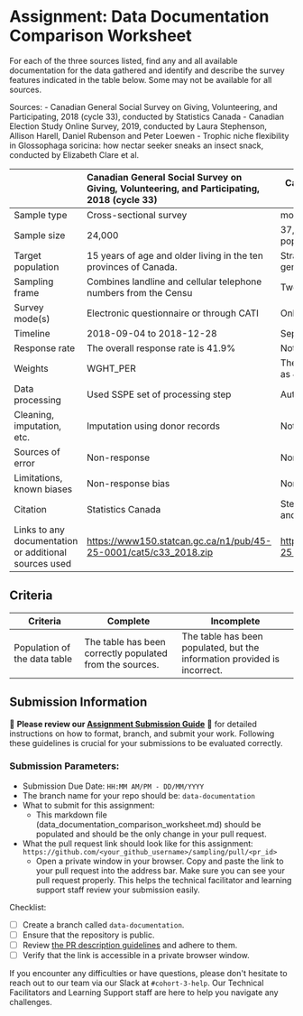 # Assignment: Data Documentation Comparison Worksheet

For each of the three sources listed, find any and all available documentation for the data gathered and identify and describe the survey features indicated in the table below. Some may not be available for all sources.

Sources: - Canadian General Social Survey on Giving, Volunteering, and Participating, 2018 (cycle 33), conducted by Statistics Canada - Canadian Election Study Online Survey, 2019, conducted by Laura Stephenson, Allison Harell, Daniel Rubenson and Peter Loewen - Trophic niche flexibility in Glossophaga soricina: how nectar seeker sneaks an insect snack, conducted by Elizabeth Clare et al.

|                                                       | Canadian General Social Survey on Giving, Volunteering, and Participating, 2018 (cycle 33) | Canadian Election Study Online Survey, 2019 | Trophic niche flexibility in Glossophaga soricina: how nectar seeker sneaks an insect snack |
|----------------|:--------------------|----------------|---------------------|
| Sample type                                           | Cross-sectional survey                                                      | modified rolling-cross                                     | Biological and ecological study                                                             |
| Sample size                                           | 24,000                                                                      | 37,822 members of the Canadian general population          | 38                                                                                          |
| Target population                                     | 15 years of age and older living in the ten provinces of Canada.            | Stratified by region and balanced on gender and age        | Glossophaga soricina in Central America                                                     | 
| Sampling frame                                        | Combines landline and cellular telephone numbers from the Censu             | Two-wave panel                                             | Natural habitat                                                                             |      
| Survey mode(s)                                        | Electronic questionnaire or through CATI                                    | Online survey                                              | Lab analysis and field observations                                                         |
| Timeline                                              | 2018-09-04 to 2018-12-28                                                    | September 13th to November 11th, 2019                      | 7-week period from late May to early July 2009                                              |
| Response rate                                         | The overall response rate is 41.9%                                          | Not specified                                              | Not applicable                                                                              |
| Weights                                               | WGHT_PER                                                                    | The dataset includes the weights produced as 4 variables   | Not applicable                                                                              |
| Data processing                                       | Used SSPE set of processing step                                            | Automatic                                                  | DNA barcoding                                                                               |
| Cleaning, imputation, etc.                            | Imputation using donor records                                              | Not specified                                              | Lab procedures                                                                              |
| Sources of error                                      | Non-response                                                                | Non-response                                               | Not applicable                                                                              |
| Limitations, known biases                             | Non-response bias                                                           | Non-response bias                                          | Sample size                                                                                 |
| Citation                                              | Statistics Canada                                                           | Stephenson, Laura B, A.Harell, D.Rubenson and P.J.Loewen.  | Elizabeth Clare et al                                                                       |
| Links to any documentation or additional sources used | https://www150.statcan.gc.ca/n1/pub/45-25-0001/cat5/c33_2018.zip            | https://www150.statcan.gc.ca/n1/pub/45-25-0001/cat5/c33_2018.zip  | https://datadryad.org/stash/dataset/doi:10.5061/dryad.n7j27                                                                         |

## Criteria

|Criteria|Complete|Incomplete|
|--------|----|----|
|Population of the data table|The table has been correctly populated from the sources.|The table has been populated, but the information provided is incorrect.|

## Submission Information

🚨 **Please review our [Assignment Submission Guide](https://github.com/UofT-DSI/onboarding/blob/main/onboarding_documents/submissions.md)** 🚨 for detailed instructions on how to format, branch, and submit your work. Following these guidelines is crucial for your submissions to be evaluated correctly.

### Submission Parameters:
* Submission Due Date: `HH:MM AM/PM - DD/MM/YYYY`
* The branch name for your repo should be: `data-documentation`
* What to submit for this assignment:
     * This markdown file (data_documentation_comparison_worksheet.md) should be populated and should be the only change in your pull request.
* What the pull request link should look like for this assignment: `https://github.com/<your_github_username>/sampling/pull/<pr_id>`
     * Open a private window in your browser. Copy and paste the link to your pull request into the address bar. Make sure you can see your pull request properly. This helps the technical facilitator and learning support staff review your submission easily.

Checklist:
- [ ] Create a branch called `data-documentation`.
- [ ] Ensure that the repository is public.
- [ ] Review [the PR description guidelines](https://github.com/UofT-DSI/onboarding/blob/main/onboarding_documents/submissions.md#guidelines-for-pull-request-descriptions) and adhere to them.
- [ ] Verify that the link is accessible in a private browser window.

If you encounter any difficulties or have questions, please don't hesitate to reach out to our team via our Slack at `#cohort-3-help`. Our Technical Facilitators and Learning Support staff are here to help you navigate any challenges.
